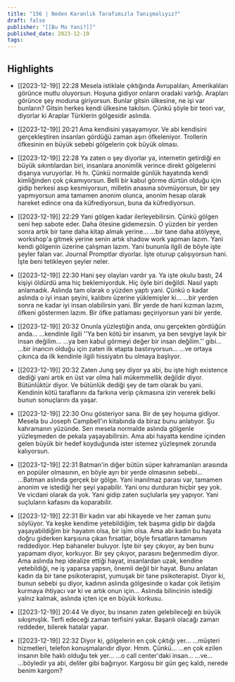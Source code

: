 ```yaml
---
title: "156 | Neden Karanlık Tarafımızla Tanışmalıyız?"
draft: false
publisher: "[[Bu Mu Yani?]]"
published_date: 2023-12-19
tags:
---
```



## Highlights
* [[2023-12-19]] 22:28  Mesela istiklale çıktığında Avrupalıları, Amerikalıları görünce mutlu oluyorsun. Hoşuna gidiyor onların oradaki varlığı. Arapları görünce şey moduna giriyorsun. Bunlar gitsin ülkesine, ne işi var bunların? Gitsin herkes kendi ülkesine takılsın. Çünkü şöyle bir teori var, diyorlar ki Araplar Türklerin gölgesidir aslında.

* [[2023-12-19]] 20:21  Ama kendisini yaşayamıyor. Ve abi kendisini gerçekleştiren insanları gördüğü zaman aşırı öfkeleniyor. Trollerin öfkesinin en büyük sebebi gölgelerin çok büyük olması.

* [[2023-12-19]] 22:28  Ya zaten o şey diyorlar ya, internetin getirdiği en büyük sıkıntılardan biri, insanlara anonimlik verince direkt gölgelerini dışarıya vuruyorlar. Hı hı. Çünkü normalde günlük hayatında kendi kimliğinden çok çıkamıyorsun. Belli bir kabul görme dürtün olduğu için gidip herkesi asıp kesmiyorsun, milletin anasına sövmüyorsun, bir şey yapmıyorsun ama tamamen anonim olunca, anonim hesap olarak hareket edince ona da küfrediyorsun, buna da küfrediyorsun.

* [[2023-12-19]] 22:29  Yani gölgen kadar ilerleyebilirsin. Çünkü gölgen seni hep sabote eder. Daha ötesine gidemezsin. O yüzden bir yerden sonra artık bir tane daha kitap almak yerine... ...bir tane daha atölyeye, workshop'a gitmek yerine senin artık shadow work yapman lazım. Yani kendi gölgenin üzerine çalışman lazım. Yani bununla ilgili de böyle işte şeyler falan var. Journal Promptlar diyorlar. İşte oturup çalışıyorsun hani. İşte beni tetikleyen şeyler neler.

* [[2023-12-19]] 22:30  Hani şey olayları vardır ya. Ya işte okulu bastı, 24 kişiyi öldürdü ama hiç beklemiyorduk. Hiç öyle biri değildi. Nasıl yaptı anlamadık. Aslında tam olarak o yüzden yaptı yani. Çünkü o kadar aslında o iyi insan şeyini, kalıbını üzerine yüklemişler ki... ...bir yerden sonra ne kadar iyi insan olabilirsin yani. Bir yerde de hani kızman lazım, öfkeni göstermen lazım. Bir öfke patlaması geçiriyorsun yani bir yerde.

* [[2023-12-19]] 20:32  Onunla yüzleştiğin anda, onu gerçekten gördüğün anda... ...kendinle ilgili ''Ya ben kötü bir insanım, ya ben sevgiye layık bir insan değilim... ...ya ben kabul görmeyi değer bir insan değilim.'' gibi... ...bir inancın olduğu için zaten ilk etapta bastırıyorsun... ...ve ortaya çıkınca da ilk kendinle ilgili hissiyatın bu olmaya başlıyor.

* [[2023-12-19]] 20:32  Zaten Jung şey diyor ya abi, bu işte high existence dediği yani artık en üst var olma hali mükemmellik değildir diyor. Bütünlüktür diyor. Ve bütünlük dediği şey de tam olarak bu yani. Kendinin kötü taraflarını da farkına verip çıkmasına izin vererek belki bunun sonuçlarını da yaşar.

* [[2023-12-19]] 22:30  Onu gösteriyor sana. Bir de şey hoşuma gidiyor. Mesela bu Joseph Campbell'ın kitabında da biraz bunu anlatıyor. Şu kahramanın yüzünde. Sen mesela normalde aslında gölgenle yüzleşmeden de pekala yaşayabilirsin. Ama abi hayatta kendine içinden gelen büyük bir hedef koyduğunda ister istemez yüzleşmek zorunda kalıyorsun.

* [[2023-12-19]] 22:31  Batman'in diğer bütün süper kahramanları arasında en popüler olmasının, en böyle ayrı bir yerde olmasının sebebi... ...Batman aslında gerçek bir gölge. Yani inanılmaz parası var, tamamen anonim ve istediği her şeyi yapabilir. Yani onu durduran hiçbir şey yok. Ve vicdani olarak da yok. Yani gidip zaten suçlularla şey yapıyor. Yani suçluların kafasını da koparabilir.

* [[2023-12-19]] 22:31  Bir kadın var abi hikayede ve her zaman şunu söylüyor. Ya keşke kendime yetebildiğim, tek başıma gidip bir dağda yaşayabildiğim bir hayatım olsa, bir işim olsa. Ama abi kadın bu hayata doğru giderken karşısına çıkan fırsatlar, böyle fırsatların tamamını reddediyor. Hep bahaneler buluyor. İşte bir şey çıkıyor, ay ben bunu yapamam diyor, korkuyor. Bir şey çıkıyor, parasını beğenmedim diyor. Ama aslında hep idealize ettiği hayat, insanlardan uzak, kendine yetebildiği, ne iş yaparsa yapsın, önemli değil bir hayat. Bunu anlatan kadın da bir tane psikoterapist, yumuşak bir tane psikoterapist. Diyor ki, bunun sebebi şu diyor, kadının aslında gölgesinde o kadar çok iletişim kurmaya ihtiyacı var ki ve artık onun için... Aslında bilincinin istediği yalnız kalmak, aslında içten içe en büyük korkusu.

* [[2023-12-19]] 20:44  Ve diyor, bu insanın zaten gelebileceği en büyük sıkışmışlık. Terfi edeceği zaman terfisini yakar. Başarılı olacağı zaman reddeder, bilerek hatalar yapar.

* [[2023-12-19]] 22:32  Diyor ki, gölgelerin en çok çıktığı yer... ...müşteri hizmetleri, telefon konuşmalarıdır diyor. Hmm. Çünkü... ...en çok ezilen insanın bile haklı olduğu tek yer... ...o call center'daki insan... ...ve... ...böyledir ya abi, deliler gibi bağırıyor. Kargosu bir gün geç kaldı, nerede benim kargom?

